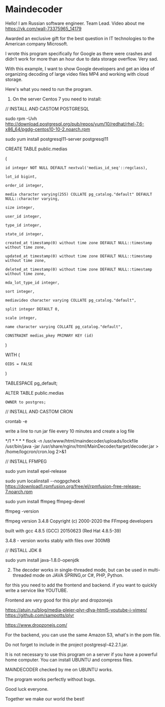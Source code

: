 # Maindecoder

Hello! I am Russian software engineer. Team Lead. Video about me https://vk.com/wall-73375965_14179

Awarded an exclusive gift for the best question in IT technologies to the American company Microsoft.

I wrote this program specifically for Google as there were crashes and didn’t work for more than an hour due to data storage overflow.
Very sad. 

With this example, I want to show Google developers and get an idea of organizing decoding of large video files MP4 and working with cloud storage.

Here's what you need to run the program.

1. On the server Centos 7 you need to install:
 
//  INSTALL AND CASTOM POSTGRESQL

sudo rpm -Uvh  http://download.postgresql.org/pub/repos/yum/10/redhat/rhel-7.6-x86_64/pgdg-centos10-10-2.noarch.rpm

sudo yum install postgresql11-server postgresql11

CREATE TABLE public.medias

(

    id integer NOT NULL DEFAULT nextval('medias_id_seq'::regclass),
    
    lot_id bigint,
    
    order_id integer,
    
    media character varying(255) COLLATE pg_catalog."default" DEFAULT NULL::character varying,
    
    size integer,
    
    user_id integer,
    
    type_id integer,
    
    state_id integer,
    
    created_at timestamp(0) without time zone DEFAULT NULL::timestamp without time zone,
    
    updated_at timestamp(0) without time zone DEFAULT NULL::timestamp without time zone,
    
    deleted_at timestamp(0) without time zone DEFAULT NULL::timestamp without time zone,
    
    mda_lot_type_id integer,
    
    sort integer,
    
    mediavideo character varying COLLATE pg_catalog."default",
    
    split integer DEFAULT 0,
    
    scale integer,
    
    name character varying COLLATE pg_catalog."default",
    
    CONSTRAINT medias_pkey PRIMARY KEY (id)
    
)

WITH (

    OIDS = FALSE
    
)

TABLESPACE pg_default;

ALTER TABLE public.medias

    OWNER to postgres;
    
    
    
//  INSTALL AND CASTOM CRON

crontab -e

write a line to run jar file every 10 minutes and create a log file

*/1 * * * * flock -n /usr/www/html/maindecoder/uploads/lockfile /usr/bin/java -jar /usr/share/nginx/html/MainDecoder/target/decoder.jar > /home/logcron/cron.log 2>&1



//  INSTALL FFMPEG

sudo yum install epel-release

sudo yum localinstall --nogpgcheck https://download1.rpmfusion.org/free/el/rpmfusion-free-release-7.noarch.rpm

sudo yum install ffmpeg ffmpeg-devel

ffmpeg -version

ffmpeg version 3.4.8 Copyright (c) 2000-2020 the FFmpeg developers

built with gcc 4.8.5 (GCC) 20150623 (Red Hat 4.8.5-39)

3.4.8 - version works stably with files over 300MB

//  INSTALL JDK 8 

sudo yum install java-1.8.0-openjdk

2. The decoder works in single-threaded mode, but can be used in multi-threaded mode on JAVA SPRING,or C#, PHP, Python.

for this you need to add the frontend and backend. if you want to quickly write a service like YOUTUBE.

Frontend are very good for this plyr and dropzonejs

https://atuin.ru/blog/media-plejer-plyr-dlya-html5-youtube-i-vimeo/ https://github.com/sampotts/plyr

https://www.dropzonejs.com/

For the backend, you can use the same Amazon S3, what's in the pom file.

Do not forget to include in the project postgresql-42.2.1.jar.

It is not necessary to use this program on a server if you have a powerful home computer. You can install UBUNTU and compress files.

MAINDECODER checked by me on UBUNTU works.

The program works perfectly without bugs. 

Good luck everyone. 

Together we make our world the best!















    
